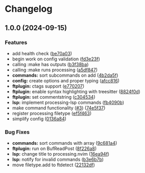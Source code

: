 # Changelog

## 1.0.0 (2024-09-15)


### Features

* add health check ([be70a03](https://github.com/sophieforrest/processing.nvim/commit/be70a036062943afdef4c0b8cd3cdfe40c252842))
* begin work on config validation ([fd3e23f](https://github.com/sophieforrest/processing.nvim/commit/fd3e23f0179510d89a6456ec8e492c652d958440))
* calling :make has outputs ([b3f38ba](https://github.com/sophieforrest/processing.nvim/commit/b3f38baa891fbc1fbf0bdeba09ff8b0d89fab969))
* calling :make runs processing ([a5df847](https://github.com/sophieforrest/processing.nvim/commit/a5df847d62969cc34111fa609e647b126bdca165))
* **commands:** sort subcommands on add ([4b2da5f](https://github.com/sophieforrest/processing.nvim/commit/4b2da5f4aae8c23971257247803ea9450aa01150))
* **config:** create options and proper typing ([afcc816](https://github.com/sophieforrest/processing.nvim/commit/afcc8164adbdbbeb820132792a182540c99e94a1))
* **ftplugin:** ctags support ([e770207](https://github.com/sophieforrest/processing.nvim/commit/e7702076a3f91435b7649e753e2e21429807246a))
* **ftplugin:** enable syntax highlighting with treesitter ([8824f0d](https://github.com/sophieforrest/processing.nvim/commit/8824f0dc87d028a4bc00ca04c50ba9017e761ff8))
* **ftplugin:** set commentstring ([c304534](https://github.com/sophieforrest/processing.nvim/commit/c304534dc8cb843a5f9d92e3189af8e03ea4c2cf))
* **lsp:** implement processing-lsp commands ([fb4090b](https://github.com/sophieforrest/processing.nvim/commit/fb4090b7b95621565c541d12b45a21de112daf77))
* make command functionality ([#3](https://github.com/sophieforrest/processing.nvim/issues/3)) ([74e5f37](https://github.com/sophieforrest/processing.nvim/commit/74e5f374c9fc578e0948d710d1a5fd2de088bd28))
* register processing filetype ([ef5f463](https://github.com/sophieforrest/processing.nvim/commit/ef5f4639c4f203a66a443faecabee9112ff77a5b))
* simplify config ([0136a84](https://github.com/sophieforrest/processing.nvim/commit/0136a84dca2efaaca8a052928f5d25a309293f4f))


### Bug Fixes

* **commands:** sort commands with array ([9c681a4](https://github.com/sophieforrest/processing.nvim/commit/9c681a44dfebabe4ce6556663a54db3e3e2bf51b))
* **ftplugin:** run on BufReadPost ([8f226a8](https://github.com/sophieforrest/processing.nvim/commit/8f226a89cba19815bff85958ca757a052920d40e))
* **lsp:** change title to processing.nvim ([16ea94f](https://github.com/sophieforrest/processing.nvim/commit/16ea94f5e7b8e10c99c63c5d22cb8fbf294c37fd))
* **lsp:** notify for invalid commands ([b3e6b7b](https://github.com/sophieforrest/processing.nvim/commit/b3e6b7b1e7d4ae2ecb56efad052ea1ed05826d37))
* move filetype.add to ftdetect ([22132df](https://github.com/sophieforrest/processing.nvim/commit/22132df999153df7c68fb2d87affd2a305d44208))
